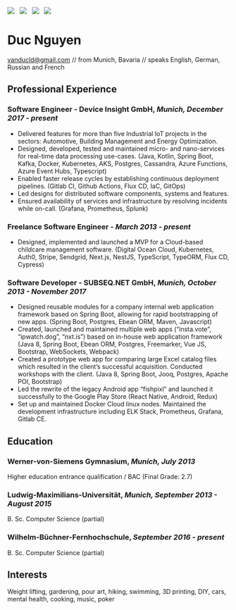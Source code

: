 [![](https://img.shields.io/badge/PDF-Download-1abc9c?style=for-the-badge)](https://github.com/vanduc1102/resume/releases/latest/download/duc_nguyen_resume.pdf) &nbsp; [![](https://img.shields.io/badge/leonidkoftun-2867B2?style=for-the-badge&logo=linkedin&logoColor=white)](https://www.linkedin.com/in/vanduc1102/) &nbsp; [![](https://img.shields.io/badge/sladkovik-1DA1F2?style=for-the-badge&logo=twitter&logoColor=white)](https://twitter.com/vanducld) &nbsp; [![](https://img.shields.io/badge/sladkoff2-8a3ab9?style=for-the-badge&logo=instagram&logoColor=white)](https://www.instagram.com/sladkoff2/)


# Duc Nguyen

[vanducld@gmail.com](mailto:vanducld@gmail.com) // from Munich, Bavaria // speaks English, German, Russian and French

## Professional Experience

### Software Engineer - Device Insight GmbH, _Munich, December 2017 - present_

- Delivered features for more than five Industrial IoT projects in the sectors: Automotive, Building Management and Energy Optimization.
- Designed, developed, tested and maintained micro- and nano-services for real-time data processing use-cases. (Java, Kotlin, Spring Boot, Kafka, Docker, Kubernetes, AKS, Postgres, Cassandra, Azure Functions, Azure Event Hubs, Typescript)
- Enabled faster release cycles by establishing continuous deployment pipelines. (Gitlab CI, Github Actions, Flux CD, IaC, GitOps)
- Led designs for distributed software components, systems and features.
- Ensured availability of services and infrastructure by resolving incidents while on-call. (Grafana, Prometheus, Splunk)

### Freelance Software Engineer - _March 2013 - present_

- Designed, implemented and launched a MVP for a Cloud-based childcare management software. (Digital Ocean Cloud, Kubernetes, Auth0, Stripe, Sendgrid, Next.js, NestJS, TypeScript, TypeORM, Flux CD, Cypress)

### Software Developer - SUBSEQ.NET GmbH, _Munich, October 2013 - November 2017_

- Designed reusable modules for a company internal web application framework based on Spring Boot, allowing for rapid bootstrapping of new apps. (Spring Boot, Postgres, Ebean ORM, Maven, Javascript)
- Created, launched and maintained multiple web apps (“insta.vote”, “ipwatch.dog”, “nxt.is”) based on in-house web application framework (Java 8, Spring Boot, Ebean ORM, Postgres, Freemarker, Vue JS, Bootstrap, WebSockets, Webpack)
- Created a prototype web app for comparing large Excel catalog files which resulted in the client’s successful acquisition. Conducted workshops with the client. (Java 8, Spring Boot, Jooq, Postgres, Apache POI, Bootstrap)
- Led the rewrite of the legacy Android app “fishpixl” and launched it successfully to the Google Play Store (React Native, Android, Redux)
- Set up and maintained Docker Cloud linux nodes. Maintained the development infrastructure including ELK Stack, Prometheus, Grafana, Gitlab CE.

## Education

### Werner-von-Siemens Gymnasium, _Munich, July 2013_

Higher education entrance qualification / BAC (Final Grade: 2.7)

### Ludwig-Maximilians-Universität, _Munich, September 2013 - August 2015_

B. Sc. Computer Science (partial)

### Wilhelm-Büchner-Fernhochschule, _September 2016 - present_

B. Sc. Computer Science (partial)

## Interests

Weight lifting, gardening, pour art, hiking, swimming, 3D printing, DIY, cars, mental health, cooking, music, poker
